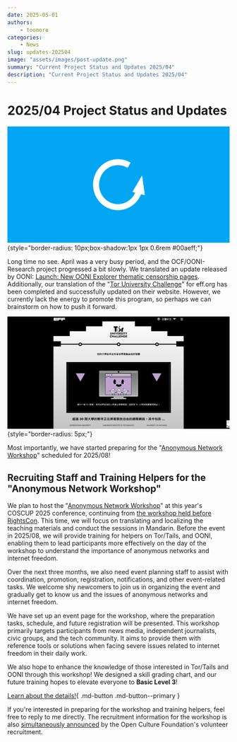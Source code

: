 ```yaml
---
date: 2025-05-01
authors:
    - toomore
categories:
    - News
slug: updates-202504
image: "assets/images/post-update.png"
summary: "Current Project Status and Updates 2025/04"
description: "Current Project Status and Updates 2025/04"
---
```

# 2025/04 Project Status and Updates

![2025/04 Project Status and Updates](./assets/images/post-update.png){style="border-radius: 10px;box-shadow:1px 1px 0.6rem #00aeff;"}

Long time no see. April was a very busy period, and the OCF/OONI-Research project progressed a bit slowly. We translated an update released by OONI: [Launch: New OONI Explorer thematic censorship pages](https://anoni.net/docs/blog/2025/04/2025-ooni-explorer-thematic-censorship-pages/). Additionally, our translation of the "[Tor University Challenge](https://toruniversity.eff.org/zh-tw/)" for eff.org has been completed and successfully updated on their website. However, we currently lack the energy to promote this program, so perhaps we can brainstorm on how to push it forward.

![EFF, Tor University](./assets/images/eff-tor-university-zh-tw.png){style="border-radius: 5px;"}

Most importantly, we have started preparing for the "[Anonymous Network Workshop](../../event-workshop-2025.md)" scheduled for 2025/08!

## Recruiting Staff and Training Helpers for the "Anonymous Network Workshop"

We plan to host the "[Anonymous Network Workshop](../../event-workshop-2025.md)" at this year's COSCUP 2025 conference, continuing from [the workshop held before RightsCon](./rightscon25-pre-event.md). This time, we will focus on translating and localizing the teaching materials and conduct the sessions in Mandarin. Before the event in 2025/08, we will provide training for helpers on Tor/Tails, and OONI, enabling them to lead participants more effectively on the day of the workshop to understand the importance of anonymous networks and internet freedom.

Over the next three months, we also need event planning staff to assist with coordination, promotion, registration, notifications, and other event-related tasks. We welcome shy newcomers to join us in organizing the event and gradually get to know us and the issues of anonymous networks and internet freedom.

We have set up an event page for the workshop, where the preparation tasks, schedule, and future registration will be presented. This workshop primarily targets participants from news media, independent journalists, civic groups, and the tech community. It aims to provide them with reference tools or solutions when facing severe issues related to internet freedom in their daily work.

We also hope to enhance the knowledge of those interested in Tor/Tails and OONI through this workshop! We designed a skill grading chart, and our future training hopes to elevate everyone to **Basic Level 3**!

[Learn about the details!](../../event-workshop-2025.md){ .md-button .md-button--primary }

If you're interested in preparing for the workshop and training helpers, feel free to reply to me directly. The recruitment information for the workshop is also [simultaneously announced](https://volunteer.ocf.tw/blog/) by the Open Culture Foundation's volunteer recruitment.

